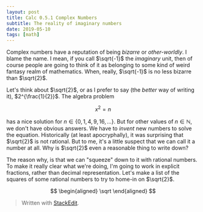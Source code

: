 ```yaml
---
layout: post
title: Calc 0.5.1 Complex Numbers
subtitle: The reality of imaginary numbers
date: 2019-05-10
tags: [math]
---
```


Complex numbers have a reputation of being *bizarre* or *other-worldly*. I blame the name. I mean, if you call $\sqrt{-1}$ the *imaginary* unit, then of course people are going to think of it as belonging to some kind of weird fantasy realm of mathematics. When, really, $\sqrt{-1}$ is no less bizarre than $\sqrt{2}$.  

Let's think about $\sqrt{2}$, or as I prefer to say (the *better* way of writing it), $2^{\frac{1}{2}}$. The algebra problem

$$
	x^2 = n
$$

has a nice solution for $n \in \{0,1,4,9,16,\dots\}$. But for other values of $n \in \mathbb{N}$, we don't have obvious answers. We have to *invent* new numbers to solve the equation. Historically (at least apocryphally), it was surprising that $\sqrt{2}$ is not rational. But to me, it's a little suspect that we can call it a number at all. Why is $\sqrt{2}$ even a reasonable thing to write down? 

The reason why, is that we can "squeeze" down to it with rational numbers. To make it really clear what we're doing, I'm going to work in explicit fractions, rather than decimal representation. Let's make a list of the squares of some rational numbers to try to home-in on $\sqrt{2}$.

$$
	\begin{aligned}
	\sqrt
	\end{aligned}
$$

> Written with [StackEdit](https://stackedit.io/).
<!--stackedit_data:
eyJoaXN0b3J5IjpbLTgxMTE1MTc1NiwyMTI2MzI3Nzk3XX0=
-->